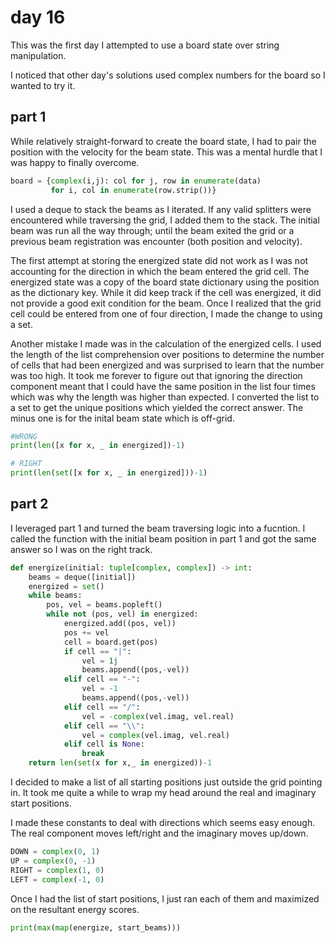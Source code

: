 # day 16

This was the first day I attempted to use a board state over string manipulation.

I noticed that other day's solutions used complex numbers for the board so I wanted to try it.

## part 1

While relatively straight-forward to create the board state, I had to pair the position with the velocity for the beam state. This was a mental hurdle that I was happy to finally overcome.

```python
board = {complex(i,j): col for j, row in enumerate(data)
         for i, col in enumerate(row.strip())}
```

I used a deque to stack the beams as I iterated. If any valid splitters were encountered while traversing the grid, I added them to the stack. The initial beam was run all the way through; until the beam exited the grid or a previous beam registration was encounter (both position and velocity).

The first attempt at storing the energized state did not work as I was not accounting for the direction in which the beam entered the grid cell. The energized state was a copy of the board state dictionary using the position as the dictionary key. While it did keep track if the cell was energized, it did not provide a good exit condition for the beam. Once I realized that the grid cell could be entered from one of four direction, I made the change to using a set.

Another mistake I made was in the calculation of the energized cells. I used the length of the list comprehension over positions to determine the number of cells that had been energized and was surprised to learn that the number was too high. It took me forever to figure out that ignoring the direction component meant that I could have the same position in the list four times which was why the length was higher than expected. I converted the list to a set to get the unique positions which yielded the correct answer. The minus one is for the inital beam state which is off-grid.

```python
#WRONG
print(len([x for x, _ in energized])-1)

# RIGHT
print(len(set([x for x, _ in energized]))-1)
```

## part 2

I leveraged part 1 and turned the beam traversing logic into a fucntion. I called the function with the initial beam position in part 1 and got the same answer so I was on the right track.

```python
def energize(initial: tuple[complex, complex]) -> int:
    beams = deque([initial])
    energized = set()
    while beams:
        pos, vel = beams.popleft()
        while not (pos, vel) in energized:
            energized.add((pos, vel))
            pos += vel
            cell = board.get(pos)
            if cell == "|":
                vel = 1j
                beams.append((pos,-vel))
            elif cell == "-":
                vel = -1
                beams.append((pos,-vel))
            elif cell == "/":
                vel = -complex(vel.imag, vel.real)
            elif cell == "\\":
                vel = complex(vel.imag, vel.real)
            elif cell is None:
                break
    return len(set(x for x,_ in energized))-1
```

I decided to make a list of all starting positions just outside the grid pointing in. It took me quite a while to wrap my head around the real and imaginary start positions.

I made these constants to deal with directions which seems easy enough. The real component moves left/right and the imaginary moves up/down.

```python
DOWN = complex(0, 1)
UP = complex(0, -1)
RIGHT = complex(1, 0)
LEFT = complex(-1, 0)
```

Once I had the list of start positions, I just ran each of them and maximized on the resultant energy scores.

```python
print(max(map(energize, start_beams)))
```
